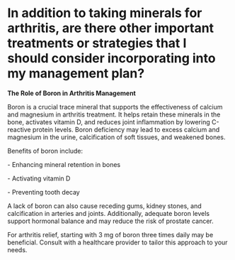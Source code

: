 # In addition to taking minerals for arthritis, are there other important treatments or strategies that I should consider incorporating into my management plan?

**The Role of Boron in Arthritis Management**

Boron is a crucial trace mineral that supports the effectiveness of calcium and magnesium in arthritis treatment. It helps retain these minerals in the bone, activates vitamin D, and reduces joint inflammation by lowering C-reactive protein levels. Boron deficiency may lead to excess calcium and magnesium in the urine, calcification of soft tissues, and weakened bones.

Benefits of boron include:

\- Enhancing mineral retention in bones

\- Activating vitamin D

\- Preventing tooth decay

A lack of boron can also cause receding gums, kidney stones, and calcification in arteries and joints. Additionally, adequate boron levels support hormonal balance and may reduce the risk of prostate cancer.

For arthritis relief, starting with 3 mg of boron three times daily may be beneficial. Consult with a healthcare provider to tailor this approach to your needs.